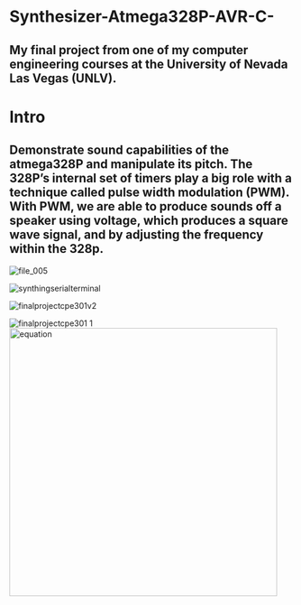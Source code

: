 # Synthesizer-Atmega328P-AVR-C-
## My final project from one of my computer engineering courses at the University of Nevada Las Vegas (UNLV).

# Intro
## Demonstrate sound capabilities of the atmega328P and manipulate its pitch. The 328P’s internal set of timers play a big role with a technique called pulse width modulation (PWM). With PWM, we are able to produce sounds off a speaker using voltage, which produces a square wave signal, and by adjusting the frequency within the 328p.

![file_005](https://user-images.githubusercontent.com/35685060/35753896-4767c984-0816-11e8-9143-ca59badb6e23.jpeg)

![synthingserialterminal](https://user-images.githubusercontent.com/35685060/35753930-6bc967c4-0816-11e8-9e3c-1e984b1f0701.JPG)

![finalprojectcpe301v2](https://user-images.githubusercontent.com/35685060/35753902-51bea6aa-0816-11e8-8bc6-c4c1ab4deff4.png)

![finalprojectcpe301 1](https://user-images.githubusercontent.com/35685060/35753907-557faf00-0816-11e8-9e87-6604707e5f79.png)
<img width="475" alt="equation" src="https://user-images.githubusercontent.com/35685060/35753925-66f9773e-0816-11e8-9dd1-954e670ed2b4.PNG">







